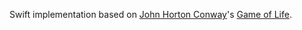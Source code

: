 Swift implementation based on [John Horton Conway](https://en.wikipedia.org/wiki/John_Horton_Conway)'s [Game of Life](https://en.wikipedia.org/wiki/Conway's_Game_of_Life).
